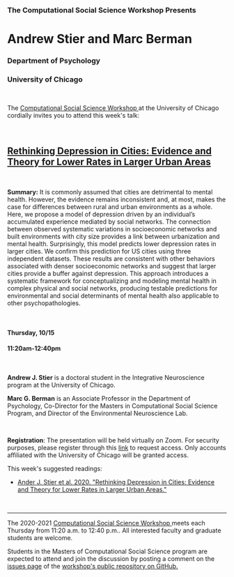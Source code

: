 <br>

<h3 class=pfblock-header> The Computational Social Science Workshop Presents </h3>

<h1 class=pfblock-header3> Andrew Stier and Marc Berman</h1>
<h3 class=pfblock-header3> Department of Psychology </h3>
<h3 class=pfblock-header3> University of Chicago </h3>

<br>



<p class=pfblock-header3>The <a href="https://macss.uchicago.edu/content/computation-workshop"> Computational Social Science Workshop </a> at the University of Chicago cordially invites you to attend this week's talk:</p>



<br>

<div class=pfblock-header3>
<h2 class=pfblock-header>
  <a href=https://github.com/uchicago-computation-workshop/Fall2020/tree/master/10-15_Stier_Berman> Rethinking Depression in Cities: Evidence and Theory
for Lower Rates in Larger Urban Areas </a>
    </h2></div>

<br>

**Summary:** It is commonly assumed that cities are detrimental to mental health. However, the evidence remains inconsistent and, at most, makes the case for differences between rural and urban environments as a whole. Here, we propose a model of depression driven by an individual’s accumulated experience mediated by social networks. The connection between observed systematic variations in socioeconomic networks and built environments with city size provides a link between urbanization and mental health. Surprisingly, this model predicts lower depression rates in larger cities. We confirm this prediction for US cities using three independent datasets. These results are consistent with other behaviors associated with denser socioeconomic networks and suggest that larger cities provide a buffer against depression. This approach introduces a systematic framework for conceptualizing and modeling mental health in complex physical and social networks, producing testable predictions for environmental and social determinants of mental health also applicable to other psychopathologies.



<br>

<h4 class=pfblock-header3> Thursday, 10/15 </h4>
<h4 class=pfblock-header3> 11:20am-12:40pm </h4>

<br>

<p class=footertext2>

**Andrew J. Stier** is a doctoral student in the Integrative Neuroscience program at the University of Chicago. 

**Marc G. Berman** is an Associate Professor in the Department of Psychology, Co-Director for the Masters in Computational Social Science Program, and Director of the Environmental Neuroscience Lab.



<br>

**Registration**: The presentation will be held virtually on Zoom. For security purposes, please register through this [link](https://uchicago.zoom.us/meeting/register/tJIpfu-vrjoiHdKMfYQoya5lwe0fD6VUZGyy) to request access. Only accounts affiliated with the University of Chicago will be granted access.


This week's suggested readings:

- [Ander J. Stier et al. 2020. "Rethinking Depression in Cities: Evidence and Theory for Lower Rates in Larger Urban Areas."](https://github.com/uchicago-computation-workshop/Fall2020/blob/master/10-15_Stier_Berman/Stier_etal_DepressionUrban.pdf)

<br>

---

<p class=footertext> The 2020-2021 <a href="https://macss.uchicago.edu/content/computation-workshop"> Computational Social Science Workshop </a> meets each Thursday from 11:20 a.m. to 12:40 p.m.. All interested faculty and graduate students are welcome.</p>



<p class=footertext>Students in the Masters of Computational Social Science program are expected to attend and join the discussion by posting a comment on the <a href=https://github.com/uchicago-computation-workshop/Fall2020/issues/3>issues page</a> of the <a href=https://github.com/uchicago-computation-workshop/Fall2020/tree/master/10-15_Stier_Berman>workshop's public repository on GitHub.</a></p>